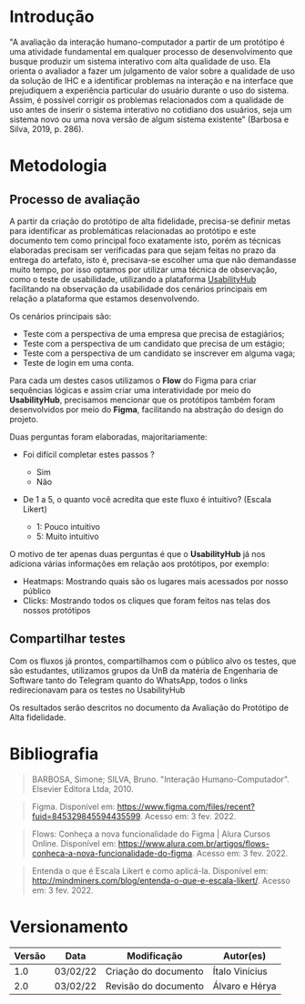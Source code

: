 # Introdução

"A avaliação da interação humano-computador a partir de um protótipo é uma atividade fundamental em qualquer processo de desenvolvimento que busque produzir um sistema interativo com alta qualidade de uso. Ela orienta o avaliador a fazer um julgamento de valor sobre a qualidade de uso da solução de IHC e a identificar problemas na interação e na interface que prejudiquem a experiência particular do usuário durante o uso do sistema. Assim, é possível corrigir os problemas relacionados com a qualidade de uso antes de inserir o sistema interativo no cotidiano dos usuários, seja um sistema novo ou uma nova versão de algum sistema existente" (Barbosa e Silva, 2019, p. 286).

# Metodologia

## Processo de avaliação

A partir da criação do protótipo de alta fidelidade, precisa-se definir metas para identificar as problemáticas relacionadas ao protótipo e este documento tem como principal foco exatamente isto, porém as técnicas elaboradas precisam ser verificadas para que sejam feitas no prazo da entrega do artefato, isto é, precisava-se escolher uma que não demandasse muito tempo, por isso optamos por utilizar uma técnica de observação, como o teste de usabilidade, utilizando a plataforma <a href="https://usabilityhub.com/" target="_blank">UsabilityHub</a> facilitando na observação da usabilidade dos cenários principais em relação a plataforma que estamos desenvolvendo.

Os cenários principais são:

- Teste com a perspectiva de uma empresa que precisa de estagiários;
- Teste com a perspectiva de um candidato que precisa de um estágio;
- Teste com a perspectiva de um candidato se inscrever em alguma vaga;
- Teste de login em uma conta.

Para cada um destes casos utilizamos o **Flow** do Figma para criar sequências lógicas e assim criar uma interatividade por meio do **UsabilityHub**, precisamos mencionar que os protótipos também foram desenvolvidos por meio do **Figma**, facilitando na abstração do design do projeto.

Duas perguntas foram elaboradas, majoritariamente:

- Foi difícil completar estes passos ?
    - Sim
    - Não

- De 1 a 5, o quanto você acredita que este fluxo é intuitivo? (Escala Likert)
    - 1: Pouco intuitivo
    - 5: Muito intuitivo

O motivo de ter apenas duas perguntas é que o **UsabilityHub** já nos adiciona várias informações em relação aos protótipos, por exemplo:

- Heatmaps: Mostrando quais são os lugares mais acessados por nosso público
- Clicks: Mostrando todos os cliques que foram feitos nas telas dos nossos protótipos

## Compartilhar testes

Com os fluxos já prontos, compartilhamos com o público alvo os testes, que são estudantes, utilizamos grupos da UnB da matéria de Engenharia de Software tanto do Telegram quanto do WhatsApp, todos o links redirecionavam para os testes no UsabilityHub

Os resultados serão descritos no documento da Avaliação do Protótipo de Alta fidelidade.

# Bibliografia

> BARBOSA, Simone; SILVA, Bruno. "Interação Humano-Computador". Elsevier Editora Ltda, 2010.

> Figma. Disponível em: <https://www.figma.com/files/recent?fuid=845329845594435599>. Acesso em: 3 fev. 2022. 

> Flows: Conheça a nova funcionalidade do Figma | Alura Cursos Online. Disponível em: <https://www.alura.com.br/artigos/flows-conheca-a-nova-funcionalidade-do-figma>. Acesso em: 3 fev. 2022. 

> Entenda o que é Escala Likert e como aplicá-la. Disponível em: <http://mindminers.com/blog/entenda-o-que-e-escala-likert/>. Acesso em: 3 fev. 2022. 

# Versionamento

Versão | Data | Modificação | Autor(es) |
|--|--|--|--|
|1.0|03/02/22|Criação do documento|Ítalo Vinícius|
|2.0|03/02/22|Revisão do documento|Álvaro e Hérya|